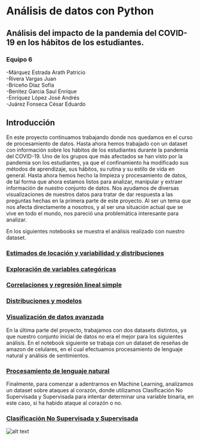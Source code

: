 # Análisis de datos con Python
## Análisis del impacto de la pandemia del COVID-19 en los hábitos de los estudiantes.

### Equipo 6  
-Márquez Estrada Arath Patricio  
-Rivera Vargas Juan  
-Briceño Díaz Sofía  
-Benitez Garcia Saul Enrique  
-Enríquez López José Andrés  
-Juárez Fonseca César Eduardo

## Introducción

En este proyecto continuamos trabajando donde nos quedamos en el curso de procesamiento de datos. Hasta ahora hemos trabajado con un dataset con información sobre los hábitos de los estudiantes durante la pandemia del COVID-19. Uno de los grupos que más afectados se han visto por la pandemia son los estudiantes,  ya que el confinamiento ha modificado sus métodos de aprendizaje, sus hábitos, su rutina y su estilo de vida en general. Hasta ahora hemos hecho la limpieza y procesamiento de datos, de tal forma que ahora estamos listos para analizar, manipular y extraer información de nuestro conjunto de datos. Nos ayudamos de diversas visualizaciones de nuestros datos para tratar de dar respuesta a las preguntas hechas en la primera parte de este proyecto. Al ser un tema que nos afecta directamente a nosotros, y al ser una situación actual que se vive en todo el mundo, nos pareció una problemática interesante para analizar. 

En los siguientes notebooks se muestra el análisis realizado con nuestro dataset.

### [Estimados de locación y variabilidad y distribuciones ](https://github.com/Sof265/analisis_de_datos_python/blob/main/01_Estimados%20de%20locacion_02_Distribuciones.ipynb)
### [Exploración de variables categóricas](https://github.com/Sof265/analisis_de_datos_python/blob/main/03_Exploracion%20de%20variables%20categoricas.ipynb)
### [Correlaciones y regresión lineal simple](https://github.com/Sof265/analisis_de_datos_python/blob/main/04_Correlaciones%20y%20regresion%20lineal%20simple.ipynb)
### [Distribuciones y modelos](https://github.com/Sof265/analisis_de_datos_python/blob/main/05_Distribuciones%20y%20modelos.ipynb)
### [Visualización de datos avanzada](https://github.com/Sof265/analisis_de_datos_python/blob/main/06_Visualizacion%20de%20datos%20avanzada%5Bchanges%20in%20weight%5D.ipynb)

En la última parte del proyecto, trabajamos con dos datasets distintos, ya que nuestro conjunto inicial de datos no era el mejor para los siguientes análisis. 
En el notebook siguiente se trabaja con un dataset de reseñas de amazon de celulares, en el cual efectuamos procesamiento de lenguaje natural y análisis de sentimientos.
### [Procesamiento de lenguaje natural](https://github.com/Sof265/analisis_de_datos_python/blob/main/07_Pruebas%20AB%20y%20lenguaje%20natural.ipynb)

Finalmente, para comenzar a adentrarnos en Machine Learning, analizamos un dataset sobre ataques al corazón, donde utilizamos Clasificación No Supervisada y Supervisada para intentar determinar una variable binaria, en este caso, si ha habido ataque al corazón o no.
### [Clasificación No Supervisada y Supervisada](https://github.com/Sof265/analisis_de_datos_python/blob/main/08_Clasificacion%20no%20supervisada%20y%20supervisada.ipynb)


![alt text](https://assets.teenvogue.com/photos/6065c93f27ef98ba7b500d7c/16:9/w_2560%2Cc_limit/TeenVogue_Pol-CareerPackage_COVID_HEADER.jpg)
